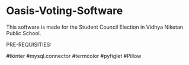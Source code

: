 # Oasis-Voting-Software

This software is made for the Student Council Election in Vidhya Niketan Public School.

PRE-REQUISITIES:

#tkinter
#mysql.connector
#termcolor
#pyfiglet
#Pillow
